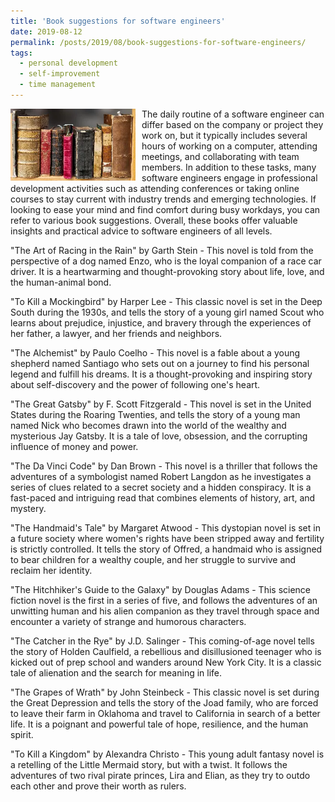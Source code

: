 ```yaml
---
title: 'Book suggestions for software engineers'
date: 2019-08-12
permalink: /posts/2019/08/book-suggestions-for-software-engineers/
tags:
  - personal development
  - self-improvement
  - time management
---
```


<img width="200" alt="jean de la bruyere" src="/images/posts/book-suggestions-for-software-engineers.webp" style="float: left; margin-right: 10px;" /> The daily routine of a software engineer can differ based on the company or project they work on, but it typically includes several hours of working on a computer, attending meetings, and collaborating with team members. In addition to these tasks, many software engineers engage in professional development activities such as attending conferences or taking online courses to stay current with industry trends and emerging technologies. If looking to ease your mind and find comfort during busy workdays, you can refer to various book suggestions. Overall, these books offer valuable insights and practical advice to software engineers of all levels.

"The Art of Racing in the Rain" by Garth Stein - This novel is told from the perspective of a dog named Enzo, who is the loyal companion of a race car driver. It is a heartwarming and thought-provoking story about life, love, and the human-animal bond.

"To Kill a Mockingbird" by Harper Lee - This classic novel is set in the Deep South during the 1930s, and tells the story of a young girl named Scout who learns about prejudice, injustice, and bravery through the experiences of her father, a lawyer, and her friends and neighbors.

"The Alchemist" by Paulo Coelho - This novel is a fable about a young shepherd named Santiago who sets out on a journey to find his personal legend and fulfill his dreams. It is a thought-provoking and inspiring story about self-discovery and the power of following one's heart.

"The Great Gatsby" by F. Scott Fitzgerald - This novel is set in the United States during the Roaring Twenties, and tells the story of a young man named Nick who becomes drawn into the world of the wealthy and mysterious Jay Gatsby. It is a tale of love, obsession, and the corrupting influence of money and power.

"The Da Vinci Code" by Dan Brown - This novel is a thriller that follows the adventures of a symbologist named Robert Langdon as he investigates a series of clues related to a secret society and a hidden conspiracy. It is a fast-paced and intriguing read that combines elements of history, art, and mystery.

"The Handmaid's Tale" by Margaret Atwood - This dystopian novel is set in a future society where women's rights have been stripped away and fertility is strictly controlled. It tells the story of Offred, a handmaid who is assigned to bear children for a wealthy couple, and her struggle to survive and reclaim her identity.

"The Hitchhiker's Guide to the Galaxy" by Douglas Adams - This science fiction novel is the first in a series of five, and follows the adventures of an unwitting human and his alien companion as they travel through space and encounter a variety of strange and humorous characters.

"The Catcher in the Rye" by J.D. Salinger - This coming-of-age novel tells the story of Holden Caulfield, a rebellious and disillusioned teenager who is kicked out of prep school and wanders around New York City. It is a classic tale of alienation and the search for meaning in life.

"The Grapes of Wrath" by John Steinbeck - This classic novel is set during the Great Depression and tells the story of the Joad family, who are forced to leave their farm in Oklahoma and travel to California in search of a better life. It is a poignant and powerful tale of hope, resilience, and the human spirit.

"To Kill a Kingdom" by Alexandra Christo - This young adult fantasy novel is a retelling of the Little Mermaid story, but with a twist. It follows the adventures of two rival pirate princes, Lira and Elian, as they try to outdo each other and prove their worth as rulers.
